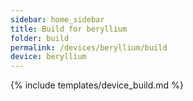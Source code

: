 ```yaml
---
sidebar: home_sidebar
title: Build for beryllium
folder: build
permalink: /devices/beryllium/build
device: beryllium
---
```

{% include templates/device_build.md %}

